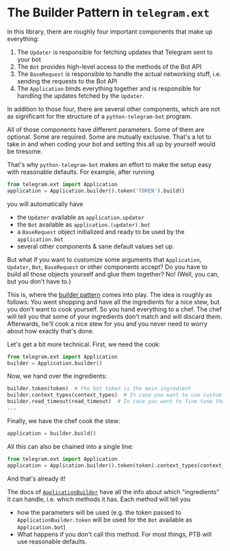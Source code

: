 # The Builder Pattern in `telegram.ext`

In this library, there are roughly four important components that make up everything:

1. The `Updater` is responsible for fetching updates that Telegram sent to your bot
2. The `Bot` provides high-level access to the methods of the Bot API
3. The `BaseRequest` is responsible to handle the actual networking stuff, i.e. sending the requests to the Bot API
4. The `Application` binds everything together and is responsible for handling the updates fetched by the `Updater`.

In addition to those four, there are several other components, which are not as significant for the structure of a `python-telegram-bot` program.

All of those components have different parameters. Some of them are optional. Some are required. Some are mutually exclusive.
That's a lot to take in and when coding your bot and setting this all up by yourself would be tiresome.

That's why `python-telegram-bot` makes an effort to make the setup easy with reasonable defaults.
For example, after running

```python
from telegram.ext import Application
application = Application.builder().token('TOKEN').build()
```

you will automatically have

* the `Updater` available as `application.updater`
* the `Bot` available as `application.(updater).bot`
* a `BaseRequest` object initialized and ready to be used by the `application.bot`
* several other components & sane default values set up. 

But what if you want to customize some arguments that `Application`, `Updater`, `Bot`, `BaseRequest` or other components accept? Do you have to build all those objects yourself and glue them together? No! (Well, you can, but you don't have to.)

This is, where the [builder pattern](https://en.wikipedia.org/wiki/Builder_pattern) comes into play. The idea is roughly as follows: You went shopping and have all the ingredients for a nice stew, but you don't want to cook yourself. So you hand everything to a chef. The chef will tell you that some of your ingredients don't match and will discard them. Afterwards, he'll cook a nice stew for you and you never need to worry about how exactly that's done.

Let's get a bit more technical. First, we need the cook:

```python
from telegram.ext import Application
builder = Application.builder()
```

Now, we hand over the ingredients:

```python
builder.token(token)  # the bot token is the main ingredient
builder.context_types(context_types)  # In case you want to use custom context types for your `Application`
builder.read_timeout(read_timeout)  # In case you want to fine tune the networking backend
...
```

Finally, we have the chef cook the stew:

```python
application = builder.build()
```

All this can also be chained into a single line:

```python
from telegram.ext import Application
application = Application.builder().token(token).context_types(context_types).read_timeout(read_timeout).build()
```

And that's already it!

The docs of [`ApplicationBuilder`](https://python-telegram-bot.readthedocs.io/telegram.ext.applicationbuilder.html) have all the info about which "ingredients" it can handle, i.e. which methods it has. Each method will tell you

* how the parameters will be used (e.g. the token passed to `ApplicationBuilder.token` will be used for the `Bot` available as `Application.bot`)
* What happens if you don't call this method. For most things, PTB will use reasonable defaults.
